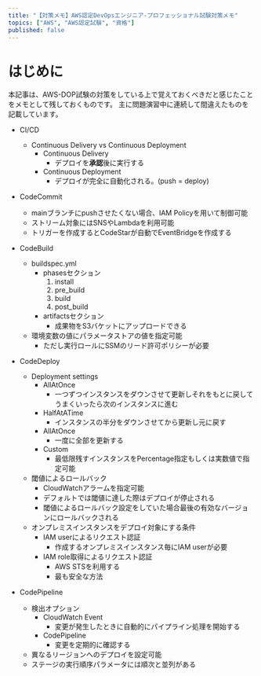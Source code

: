 ```yaml
---
title: "【対策メモ】AWS認定DevOpsエンジニア-プロフェッショナル試験対策メモ"
topics: ["AWS", "AWS認定試験", "資格"]
published: false
---
```


# はじめに

本記事は、AWS-DOP試験の対策をしている上で覚えておくべきだと感じたことをメモとして残しておくものです。
主に問題演習中に連続して間違えたものを記載しています。

- CI/CD
  - Continuous Delivery vs Continuous Deployment
    - Continuous Delivery
      - デプロイを**承認**後に実行する
    - Continuous Deployment
      - デプロイが完全に自動化される。(push = deploy)

- CodeCommit
  - mainブランチにpushさせたくない場合、IAM Policyを用いて制御可能
  - ストリーム対象にはSNSやLambdaを利用可能
  - トリガーを作成するとCodeStarが自動でEventBridgeを作成する

- CodeBuild
  - buildspec.yml
    - phasesセクション
      1. install
      2. pre_build
      3. build
      4. post_build
    - artifactsセクション
      - 成果物をS3バケットにアップロードできる
  - 環境変数の値にパラメータストアの値を指定可能
    - ただし実行ロールにSSMのリード許可ポリシーが必要

- CodeDeploy
  - Deployment settings
    - AllAtOnce
      - 一つずつインスタンスをダウンさせて更新しそれをもとに戻してうまくいったら次のインスタンスに進む
    - HalfAtATime
      - インスタンスの半分をダウンさせてから更新し元に戻す
    - AllAtOnce
      - 一度に全部を更新する
    - Custom
      - 最低限残すインスタンスをPercentage指定もしくは実数値で指定可能
  - 閾値によるロールバック
    - CloudWatchアラームを指定可能
    - デフォルトでは閾値に達した際はデプロイが停止される
    - 閾値によるロールバック設定をしていた場合最後の有効なバージョンにロールバックされる
  - オンプレミスインスタンスをデプロイ対象にする条件
    - IAM userによるリクエスト認証
      - 作成するオンプレミスインスタンス毎にIAM userが必要
    - IAM role取得によるリクエスト認証
      - AWS STSを利用する
      - 最も安全な方法

- CodePipeline
  - 検出オプション
    - CloudWatch Event
      - 変更が発生したときに自動的にパイプライン処理を開始する
    - CodePipeline
      - 変更を定期的に確認する
  - 異なるリージョンへのデプロイを設定可能
  - ステージの実行順序パラメータには順次と並列がある
